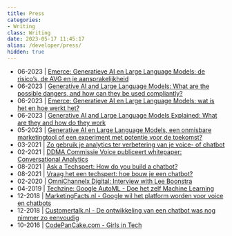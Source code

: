 ```yaml
---
title: Press
categories: 
- Writing
class: Writing
date: 2023-05-17 11:45:17
alias: /developer/press/
hidden: true
---
```


* 06-2023 | [Emerce: Generatieve AI en Large Language Models: de risico’s, de AVG en je aansprakelijkheid](https://www.emerce.nl/achtergrond/generatieve-ai-en-large-language-models-de-risicos-de-avg-en-je-aansprakelijkheid)
* 06-2023 | [Generative AI and Large Language Models: What are the possible dangers, and how can they be used compliantly?](https://ddma.nl/kennisbank/generative-ai-and-large-language-models-what-are-the-possible-dangers-and-how-can-they-be-used-compliantly/)
* 06-2023 | [Emerce: Generatieve AI en Large Language Models: wat is het en hoe werkt het?](https://www.emerce.nl/achtergrond/generatieve-ai-en-large-language-models-wat-is-het-en-hoe-werkt-het)
* 06-2023 | [Generative AI and Large Language Models Explained: What are they and how do they work](https://ddma.nl/kennisbank/generative-ai-and-large-language-models-explained-what-are-they-and-how-do-they-work/)
* 05-2023 | [Generative AI en Large Language Models, een onmisbare marketingtool of een experiment met potentie voor de toekomst?](https://ddma.nl/kennisbank/shaping-the-future-s02e01-generative-ai-en-large-language-models-een-onmisbare-marketingtool-of-een-experiment-met-potentie-voor-de-toekomst/)
* 03-2021 | [Zo gebruik je analytics ter verbetering van je voice- of chatbot](https://ddma.nl/kennisbank/zo-gebruik-je-analytics-ter-verbetering-van-je-voice-of-chatbot-1/)
* 02-2021 | [DDMA Commissie Voice publiceert whitepaper: Conversational Analytics](https://ddma.nl/kennisbank/ddma-commissie-voice-publiceert-whitepaper-conversational-analytics/)
* 08-2021 | [Ask a Techspert: How do you build a chatbot?](https://blog.google/inside-google/googlers/ask-techspert-how-do-you-build-chatbot/)
* 08-2021 | [Vraag het een techspert: hoe bouw je een chatbot?](https://nederland.googleblog.com/2021/08/vraag-het-een-techspert-hoe-bouw-je-een.html)
* 02-2020 | [OmniChannelx Digital: Interview with Lee Boonstra](https://omnichannelx.digital/chatbots-en-omnichannel-interview-met-lee-boonstra-van-google/)
* 04-2019 | [Techzine: Google AutoML - Doe het zelf Machine Learning](https://www.techzine.nl/blogs/421762/google-automl-doe-het-zelf-machine-learning.html)
* 12-2018 | [MarketingFacts.nl - Google wil het platform worden voor voice en chatbots](https://www.marketingfacts.nl/berichten/google-wil-het-platform-worden-voor-voice-en-chatbots)
* 12-2018 | [Customertalk.nl - De ontwikkeling van een chatbot was nog nimmer zo eenvoudig](https://www.customertalk.nl/nieuws/de-ontwikkeling-van-een-chatbot-was-nog-nimmer-zo-eenvoudig/)
* 10-2016 | [CodePanCake.com - Girls in Tech](http://www.codepancake.com/spotlight-49-meet-sales-engineer-lee-boonstra/)

<!-- more --> 